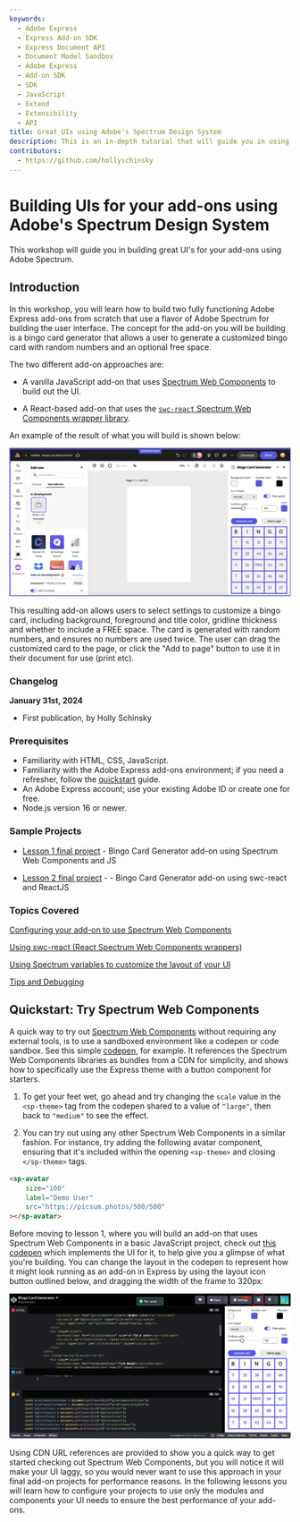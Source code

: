 ```yaml
---
keywords:
  - Adobe Express
  - Express Add-on SDK
  - Express Document API
  - Document Model Sandbox
  - Adobe Express
  - Add-on SDK
  - SDK
  - JavaScript
  - Extend
  - Extensibility
  - API
title: Great UIs using Adobe's Spectrum Design System
description: This is an in-depth tutorial that will guide you in using Adobe's Spectrum Design System to help you build great UI's for your add-ons.
contributors:
  - https://github.com/hollyschinsky
---
```


# Building UIs for your add-ons using Adobe's Spectrum Design System

This workshop will guide you in building great UI's for your add-ons using Adobe Spectrum.

## Introduction

In this workshop, you will learn how to build two fully functioning Adobe Express add-ons from scratch that use a flavor of Adobe Spectrum for building the user interface. The concept for the add-on you will be building is a bingo card generator that allows a user to generate a customized bingo card with random numbers and an optional free space.

The two different add-on approaches are:

- A vanilla JavaScript add-on that uses [Spectrum Web Components](https://opensource.adobe.com/spectrum-web-components/) to build out the UI. 

- A React-based add-on that uses the [`swc-react` Spectrum Web Components wrapper library](https://developer.adobe.com/express/add-ons/docs/guides/design/user_interface/#spectrum-web-components-with-react).

An example of the result of what you will build is shown below:

![Bingo add-on screenshot](../images/bingo-v1-addon.png)

This resulting add-on allows users to select settings to customize a bingo card, including background, foreground and title color, gridline thickness and whether to include a FREE space. The card is generated with random numbers, and ensures no numbers are used twice. The user can drag the customized card to the page, or click the "Add to page" button to use it in their document for use (print etc).

### Changelog

**January 31st, 2024**

- First publication, by Holly Schinsky

### Prerequisites

- Familiarity with HTML, CSS, JavaScript.
- Familiarity with the Adobe Express add-ons environment; if you need a refresher, follow the [quickstart](/guides/getting_started/quickstart.md) guide.
- An Adobe Express account; use your existing Adobe ID or create one for free.
- Node.js version 16 or newer.

### Sample Projects

<!-- - Lesson 1 Starter Project: The [lesson 1 starter project](https://github.com/hollyschinsky/bingo-card-generator-starter/blob/master/webpack.config.js) is provided for you to use as an alternative to creating one with the CLI in the steps below. It has some configuration done for you that is covered in the initial steps, though we will be walking through how to start from scratch with the CLI as well. If you use the starter projects, you can skip the **Create and configure** steps and start hands-on with the **Theme setup** step. -->

- [Lesson 1 final project](https://github.com/hollyschinsky/bingo-card-generator-js) - Bingo Card Generator add-on using Spectrum Web Components and JS

<!-- - The [lesson 2 starter project](https://github.com/hollyschinsky/bingo-card-generator-starter/blob/master/webpack.config.js)  -->

- [Lesson 2 final project](https://github.com/hollyschinsky/bingo-card-generator-js-react) - - Bingo Card Generator add-on using swc-react and ReactJS

<!-- **TODO** above -->

### Topics Covered

<ListBlock slots="text1, text2" repeat="2" iconColor="#2ac3a2" icon="disc" variant="fullWidth" />

[Configuring your add-on to use Spectrum Web Components](#)

[Using swc-react (React Spectrum Web Components wrappers)](#)

[Using Spectrum variables to customize the layout of your UI](#)

[Tips and Debugging](#)

<!-- TODO - Fix the above -->

## Quickstart: Try Spectrum Web Components

A quick way to try out [Spectrum Web Components](https://opensource.adobe.com/spectrum-web-components/) without requiring any external tools, is to use a sandboxed environment like a codepen or code sandbox. See this simple [codepen](https://codepen.io/hollyschinsky/pen/xxBweyV), for example. It references the Spectrum Web Components libraries as bundles from a CDN for simplicity, and shows how to specifically use the Express theme with a button component for starters. 

1. To get your feet wet, go ahead and try changing the `scale` value in the `<sp-theme>` tag from the codepen shared to a value of `"large"`, then back to `"medium"` to see the effect.

2. You can try out using any other Spectrum Web Components in a similar fashion. For instance, try adding the following avatar component, ensuring that it's included within the  opening `<sp-theme>` and closing `</sp-theme>` tags.

```html
<sp-avatar
    size="100"
    label="Demo User"
    src="https://picsum.photos/500/500"
></sp-avatar>
```

Before moving to lesson 1, where you will build an add-on that uses Spectrum Web Components in a basic JavaScript project, check out [this codepen](https://codepen.io/hollyschinsky/pen/bGZrdoy) which implements the UI for it, to help give you a glimpse of what you're building. You can change the layout in the codepen to represent how it might look running as an add-on in Express by using the layout icon button outlined below, and dragging the width of the frame to 320px:

![Bingo codepen screenshot](../images/bingo-codepen.png)

<InlineAlert slots="text" variant="warning"/>

Using CDN URL references are provided to show you a quick way to get started checking out Spectrum Web Components, but you will notice it will make your UI laggy, so you would never want to use this approach in your final add-on projects for performance reasons. In the following lessons you will learn how to configure your projects to use only the modules and components your UI needs to ensure the best performance of your add-ons.
